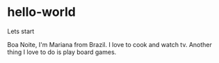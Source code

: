 # hello-world
Lets start

Boa Noite, I'm Mariana from Brazil. I love to cook and watch tv.
Another thing I love to do is play board games.
